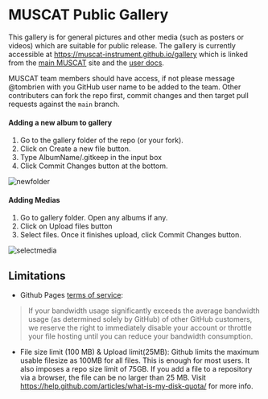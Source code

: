 # MUSCAT Public Gallery

This gallery is for general pictures and other media (such as posters or videos) which are suitable for public release. The gallery is currently accessible at https://muscat-instrument.github.io/gallery which is linked from the [main MUSCAT](https://muscat.astro.cf.ac.uk) site and the [user docs](https://muscat-docs.astro.cf.ac.uk).

MUSCAT team members should have access, if not please message @tombrien with you GitHub user name to be added to the team. Other contributers can fork the repo first, commit changes and then target pull requests against the `main` branch.

#### Adding a new album to gallery
1. Go to the gallery folder of the repo (or your fork).
2. Click on Create a new file button.
3. Type AlbumName/.gitkeep in the input box
4. Click Commit Changes button at the bottom.

![newfolder](https://media.giphy.com/media/455paOHOAWr4KWNOtg/giphy.gif)

#### Adding Medias
1. Go to gallery folder. Open any albums if any.
2. Click on Upload files button
3. Select files. Once it finishes upload, click Commit Changes button.

![selectmedia](https://media.giphy.com/media/2uIfenjYx5anbQOEAo/giphy.gif)



## Limitations
* Github Pages [terms of service](https://help.github.com/articles/github-terms-of-service/):
> If your bandwidth usage significantly exceeds the average bandwidth usage (as determined solely by GitHub) of other GitHub customers, we reserve the right to immediately disable your account or throttle your file hosting until you can reduce your bandwidth consumption.

* File size limit (100 MB) & Upload limit(25MB): Github limits the maximum usable filesize as 100MB for all files. This is enough for most users. It also imposes a repo size limit of 75GB. If you add a file to a repository via a browser, the file can be no larger than 25 MB. Visit https://help.github.com/articles/what-is-my-disk-quota/ for more info.

